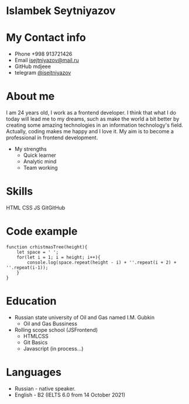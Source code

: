  # Islambek Seytniyazov
# My Contact info
- Phone +998 913721426
- Email isejtniyazov@mail.ru
- GitHub mdjeee
- telegram [@isejtniyazov](httpst.meisejtniyazov)
# About me
I am 24 years old, I work as a frontend developer. I think that what I do today will lead me to my dreams, such as make the world a bit better by creating some amazing technologies in an information technology's field. Actually, coding makes me happy and I love it. My aim is to become a professional in frontend development.
- My strengths
    - Quick learner
    - Analytic mind
    - Team working
# Skills
 HTML
 CSS
 JS
 GitGitHub
# Code example
```JS
function crhistmasTree(height){
    let space = ' ';
    for(let i = 1; i = height; i++){
        console.log(space.repeat(height - i) + ''.repeat(i + 2) + ''.repeat(i-1));
    }
}
```
# Education
- Russian state university of Oil and Gas named I.M. Gubkin
    - Oil and Gas Bussiness
- Rolling scope school (JSFrontend)
    - HTMLCSS
    - Git Basics
    - Javascript (in process...)
# Languages
- Russian - native speaker.
- English - B2 (IELTS 6.0 from 14 October 2021)